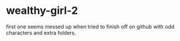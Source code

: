 # wealthy-girl-2
first one seems messed up when tried to finish off on github with odd characters and extra folders.
